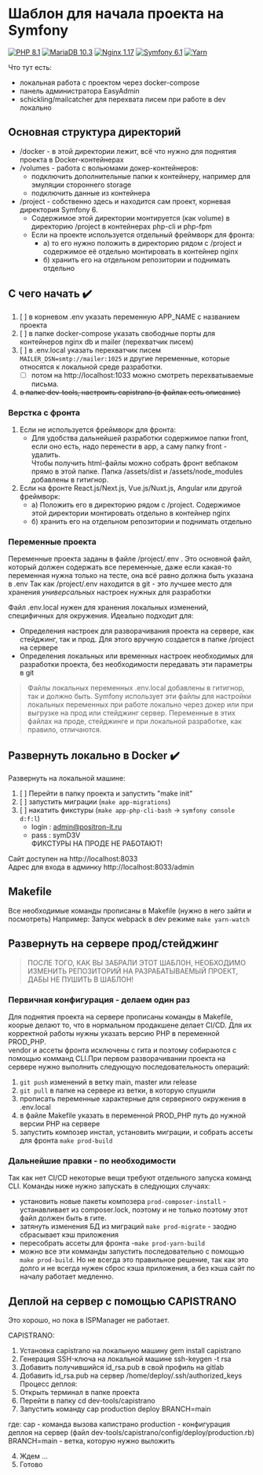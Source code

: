 # Шаблон для начала проекта на Symfony
[![PHP 8.1](https://img.shields.io/badge/php-8.1-%23777BB4?style=for-the-badge&logo=php&logoColor=black">)](https://www.php.net/releases/8_1_0.php)
[![MariaDB 10.3](https://img.shields.io/badge/MariaDB-10.3-003545?style=for-the-badge&logo=mariadb&logoColor=white)](https://mariadb.com/kb/en/mariadb-10332-release-notes/)
[![Nginx 1.17](https://img.shields.io/badge/nginx-1.17-%23009639.svg?style=for-the-badge&logo=nginx&logoColor=white)](https://nginx.org/en/CHANGES-1.18)
[![Symfony 6.1](https://img.shields.io/badge/symfony-6.1-%23000000.svg?style=for-the-badge&logo=symfony&logoColor=white)](https://symfony.com/doc/6.1)
[![Yarn](https://img.shields.io/badge/yarn-%232C8EBB.svg?style=for-the-badge&logo=yarn&logoColor=white)](https://www.npmjs.com/package/yarn/v/1.22.5)

Что тут есть:
+ локальная работа с проектом через docker-compose
+ панель администратора EasyAdmin
+ schickling/mailcatcher для перехвата писем при работе в dev локально

## Основная структура директорий
- /docker - в этой директории лежит, всё что нужно для поднятия проекта в Docker-контейнерах
- /volumes - работа с вольюмами докер-контейнеров:
  - подключить дополнительные папки к контейнеру, например для эмуляции стороннего storage
  - подключить данные из контейнера
- /project - собственно здесь и находится сам проект, корневая директория Symfony 6.
  - Содержимое этой директории монтируется (как volume) в директорию /project в контейнерах php-cli и php-fpm
  - Если на проекте используется отдельный фреймворк для фронта:
    - а) то его нужно положить в директорию рядом с /project и содержимое её отдельно монтировать в контейнер nginx
    - б) хранить его на отдельном репозитории и поднимать отдельно

## С чего начать :heavy_check_mark:

1) [ ] в корневом .env указать переменную APP_NAME с названием проекта
2) [ ] в папке docker-compose указать свободные порты для контейнеров nginx db и mailer (перехватчик писем)
3) [ ] в .env.local указать перехватчик писем ```MAILER_DSN=smtp://mailer:1025``` и другие переменные, которые относятся 
к локальной среде разработки. 
    - [ ] потом на http://localhost:1033 можно смотреть перехватываемые письма.
4) ~~в папке dev-tools, настроить capistrano  (в файлах есть описание)~~

### Верстка с фронта
1. Если не используется фреймворк для фронта:
   - Для удобства дальнейшей разработки содержимое папки front, если оно есть, надо перенести в app, а саму папку front - удалить. \
      Чтобы получить html-файлы можно собрать фронт вебпаком прямо в этой папке. Папка /assets/dist и /assets/node_modules добавлены в гитигнор.
2. Если на фронте React.js/Next.js, Vue.js/Nuxt.js, Angular или другой фреймворк:
    - а) Положить его в директорию рядом с /project. Содержимое этой директории монтировать отдельно в контейнер nginx
    - б) хранить его на отдельном репозитории и поднимать отдельно

### Переменные проекта
Переменные проекта заданы в файле /project/.env . Это основной файл, который должен содержать все переменные, даже если 
какая-то переменная нужна только на тесте, она всё равно должна быть указана в .env
Так как /project/.env находится в git - это лучшее место для хранения *универсальных* настроек нужных для разработки

Файл .env.local нужен для хранения локальных изменений, специфичных для окружения. Идеально подходит для:
- Определения настроек для разворачивания проекта на сервере, как стейджинг, так и прод. Для этого вручную создается 
в папке /project на сервере
- Определения локальных или временных настроек необходимых для разработки проекта, без необходимости передавать эти 
параметры в git 

> Файлы локальных переменных .env.local добавлены в гитигнор, так и должно быть. Symfony использует эти файлы для настройки
локальных переменных при работе локально через докер или при выгрузке на прод или стейджинг сервер. Переменные в этих файлах 
на проде, стейджинге и при локальной разработке, как правило, отличаются.  

## Развернуть локально в Docker :heavy_check_mark:
Развернуть на локальной машине:
1) [ ] Перейти в папку проекта и запустить "make init"
2) [ ] запустить миграции (``make app-migrations``)
3) [ ] накатить фикстуры (``make app-php-cli-bash`` -> ``symfony console d:f:l``)
    - login : admin@positron-it.ru
    - pass : symD3V \
    ФИКСТУРЫ НА ПРОДЕ НЕ РАБОТАЮТ!

Сайт доступен на http://localhost:8033 \
Адрес для входа в админку http://localhost:8033/admin

## Makefile
Все необходимые команды прописаны в Makefile (нужно в него зайти и посмотреть)
Например:
Запуск webpack в dev режиме
```make yarn-watch```

## Развернуть на сервере прод/стейджинг

> ПОСЛЕ ТОГО, КАК ВЫ ЗАБРАЛИ ЭТОТ ШАБЛОН,
НЕОБХОДИМО ИЗМЕНИТЬ РЕПОЗИТОРИЙ НА РАЗРАБАТЫВАЕМЫЙ ПРОЕКТ, ДАБЫ НЕ ПУШИТЬ В ШАБЛОН!

### Первичная конфигурация - делаем один раз

Для поднятия проекта на сервере прописаны команды в Makefile, коорые делают то, что в нормальном продакшене
делает CI/CD. Для их корректной работы нужны указать версию PHP в переменной PROD_PHP. \
vendor и ассеты фронта исключены с гита и поэтому собираются с помощью комманд CLI.При первом разворачивании проекта на 
сервере нужно выполнить следующую последовательность операций:

1) ```git push``` изменений в ветку main, master или release
2) ```git pull``` в папке на сервере из ветки, в которую спушили
3) прописать переменные характерные для серверного окружения в .env.local
4) в файле Makefile указать в переменной PROD_PHP путь до нужной версии PHP на сервере
5) запустить композер инстал, установить миграции, и собрать ассеты для фронта ```make prod-build```

### Дальнейшие правки - по необходимости
Так как нет CI/CD некоторые вещи требуют отдельного запуска команд CLI. Команды ниже нужно запускать в следующих
случаях:
- установить новые пакеты композера ```prod-composer-install``` - устанавливает из composer.lock, поэтому 
и не только поэтому этот файл должен быть в гите.
- затянуть изменения БД из миграций ```make prod-migrate``` - заодно сбрасывает кэш приложения
- пересобрать ассеты для фронта -```make prod-yarn-build```
- можно все эти комманды запустить последовательно с помощью ```make prod-build```. Но не всегда это правильное решение,
так как это долго и не всегда нужен сброс кэша приложения, а без кэша сайт по началу работает медленно.

## Деплой на сервер с помощью CAPISTRANO
Это хорошо, но пока в ISPManager не работает.

CAPISTRANO:
1) Установка capistrano на локальную машину
gem install capistrano
2) Генерация SSH-ключа на локальной машине
ssh-keygen -t rsa
3) Добавить получившийся id_rsa.pub в свой профиль на gitlab
4) Добавить id_rsa.pub на сервер
 /home/deploy/.ssh/authorized_keys
Процесс деплоя:
1) Открыть терминал в папке проекта
2) Перейти в папку
cd dev-tools/capistrano
3) Запустить команду
cap production deploy BRANCH=main

где:
cap - команда вызова капистрано
production - конфигурация деплоя на сервер (файл dev-tools/capistrano/config/deploy/production.rb)
BRANCH=main - ветка, которую нужно выложить

4) Ждем ...
5) Готово
